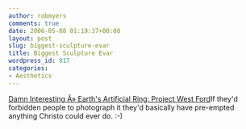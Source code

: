 ```yaml
---
author: robmyers
comments: true
date: 2006-05-08 01:19:37+00:00
layout: post
slug: biggest-sculpture-evar
title: Biggest Sculpture Evar
wordpress_id: 917
categories:
- Aesthetics
---
```


[Damn Interesting Â» Earth's Artificial Ring: Project West Ford](http://www.damninteresting.com/?p=516)If they'd forbidden people to photograph it they'd basically have pre-empted anything Christo could ever do. :-)

